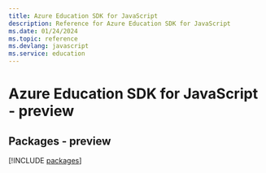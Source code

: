 ```yaml
---
title: Azure Education SDK for JavaScript
description: Reference for Azure Education SDK for JavaScript
ms.date: 01/24/2024
ms.topic: reference
ms.devlang: javascript
ms.service: education
---
```

# Azure Education SDK for JavaScript - preview
## Packages - preview
[!INCLUDE [packages](education-index.md)]